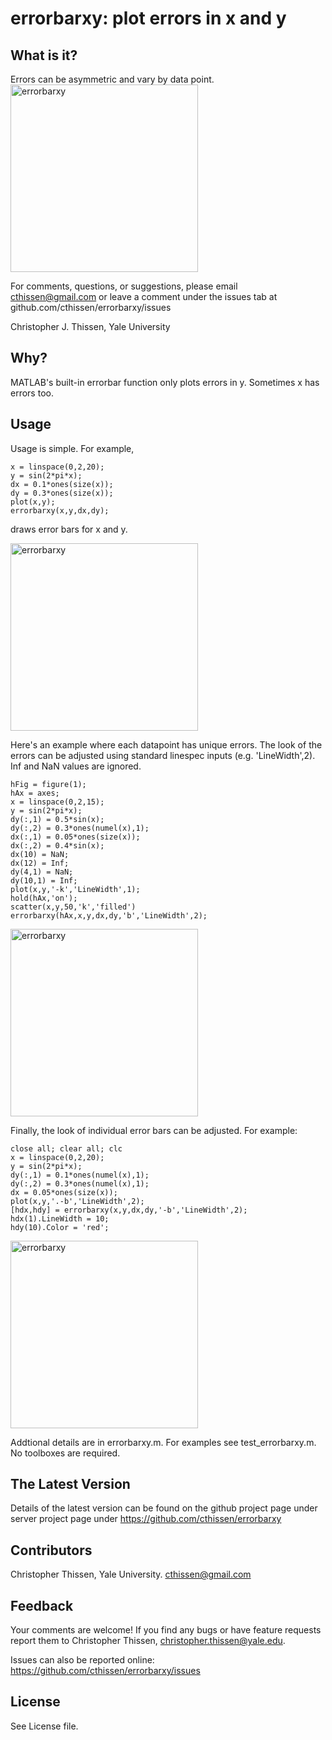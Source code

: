 # errorbarxy: plot errors in x and y

What is it?
----------------- 
Errors can be asymmetric and vary by data point.  
<img src="https://github.com/cthissen/errorbarxy/blob/master/errorbarxy.png" alt="errorbarxy" width="300px" height="300px">


For comments, questions, or suggestions, please email cthissen@gmail.com or 
leave a comment under the issues tab at github.com/cthissen/errorbarxy/issues

Christopher J. Thissen, Yale University  

Why?
-----------------
MATLAB's built-in errorbar function only plots errors in y. Sometimes x has errors too.


Usage
------------------ 
Usage is simple.
For example,
````
x = linspace(0,2,20);
y = sin(2*pi*x);
dx = 0.1*ones(size(x));
dy = 0.3*ones(size(x));
plot(x,y);
errorbarxy(x,y,dx,dy);
````
draws error bars for x and y. 

<img src="https://github.com/cthissen/errorbarxy/blob/master/errorbarxy2.png" alt="errorbarxy" width="300px" height="300px">

Here's an example where each datapoint has unique errors. The look of the errors can be adjusted using standard linespec inputs (e.g. 'LineWidth',2). Inf and NaN values are ignored.
````
hFig = figure(1);
hAx = axes;
x = linspace(0,2,15);
y = sin(2*pi*x);
dy(:,1) = 0.5*sin(x);
dy(:,2) = 0.3*ones(numel(x),1);
dx(:,1) = 0.05*ones(size(x));
dx(:,2) = 0.4*sin(x);
dx(10) = NaN;
dx(12) = Inf;
dy(4,1) = NaN;
dy(10,1) = Inf;
plot(x,y,'-k','LineWidth',1);
hold(hAx,'on');
scatter(x,y,50,'k','filled')
errorbarxy(hAx,x,y,dx,dy,'b','LineWidth',2);
````
<img src="https://github.com/cthissen/errorbarxy/blob/master/errorbarxy3.png" alt="errorbarxy" width="300px" height="300px">



Finally, the look of individual error bars can be adjusted. For example:
````
close all; clear all; clc
x = linspace(0,2,20);
y = sin(2*pi*x);
dy(:,1) = 0.1*ones(numel(x),1);
dy(:,2) = 0.3*ones(numel(x),1);
dx = 0.05*ones(size(x));
plot(x,y,'.-b','LineWidth',2);
[hdx,hdy] = errorbarxy(x,y,dx,dy,'-b','LineWidth',2);
hdx(1).LineWidth = 10;
hdy(10).Color = 'red';
````
<img src="https://github.com/cthissen/errorbarxy/blob/master/errorbarxy4.png" alt="errorbarxy" width="300px" height="300px">


Addtional details are in errorbarxy.m. For examples see test_errorbarxy.m. No toolboxes are required.

The Latest Version
------------------ 
Details of the latest version can be found on the github project page under 
  server project page under https://github.com/cthissen/errorbarxy

Contributors
------------------ 
Christopher Thissen, Yale University. cthissen@gmail.com


Feedback
------------------ 
Your comments are welcome! If you find any bugs or have feature requests report them to
Christopher Thissen, christopher.thissen@yale.edu. 

Issues can also be reported online: https://github.com/cthissen/errorbarxy/issues


License
------------------ 
See License file.
